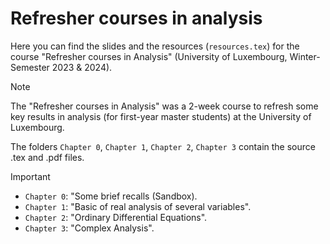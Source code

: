 # Refresher courses in analysis
Here you can find the slides and the resources (``resources.tex``) for the course
"Refresher courses in Analysis" (University of Luxembourg, Winter-Semester 2023 & 2024).
> [!NOTE]
> The "Refresher courses in Analysis" was a 2-week course to refresh some key results in analysis (for first-year master students) at the University of Luxembourg.

The folders ``Chapter 0``, ``Chapter 1``, ``Chapter 2``, ``Chapter 3`` contain the source .tex and .pdf files.
> [!IMPORTANT]
> * ``Chapter 0``: "Some brief recalls (Sandbox).
> * ``Chapter 1``: "Basic of real analysis of several variables".
> * ``Chapter 2``: "Ordinary Differential Equations".
> * ``Chapter 3``: "Complex Analysis".
